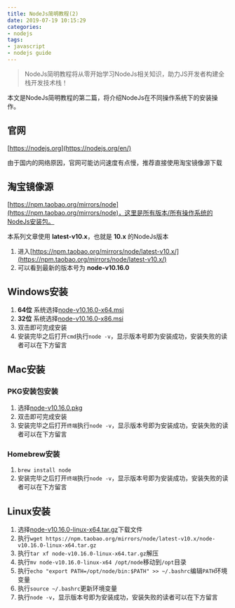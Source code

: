 ```yaml
---
title: NodeJs简明教程(2)
date: 2019-07-19 10:15:29
categories:
- nodejs
tags:
- javascript
- nodejs guide
---
```


> NodeJs简明教程将从零开始学习NodeJs相关知识，助力JS开发者构建全栈开发技术栈！

本文是NodeJs简明教程的第二篇，将介绍NodeJs在不同操作系统下的安装操作。

## 官网

[https://nodejs.org](https://nodejs.org/en/)

由于国内的网络原因，官网可能访问速度有点慢，推荐直接使用淘宝镜像源下载

## 淘宝镜像源

[https://npm.taobao.org/mirrors/node](https://npm.taobao.org/mirrors/node)，这里是所有版本/所有操作系统的NodeJs安装包。

本系列文章使用 **latest-v10.x**，也就是 **10.x** 的NodeJs版本

1. 进入[https://npm.taobao.org/mirrors/node/latest-v10.x/](https://npm.taobao.org/mirrors/node/latest-v10.x/)
2. 可以看到最新的版本号为 **node-v10.16.0**

## Windows安装

1. **64位** 系统选择[node-v10.16.0-x64.msi](https://npm.taobao.org/mirrors/node/latest-v10.x/node-v10.16.0-x64.msi)
2. **32位** 系统选择[node-v10.16.0-x86.msi](https://npm.taobao.org/mirrors/node/latest-v10.x/node-v10.16.0-x86.msi)
3. 双击即可完成安装
4. 安装完毕之后打开`cmd`执行`node -v`，显示版本号即为安装成功，安装失败的读者可以在下方留言

## Mac安装

### PKG安装包安装

1. 选择[node-v10.16.0.pkg](https://npm.taobao.org/mirrors/node/latest-v10.x/node-v10.16.0.pkg)
2. 双击即可完成安装
3. 安装完毕之后打开`终端`执行`node -v`，显示版本号即为安装成功，安装失败的读者可以在下方留言

### Homebrew安装

1. `brew install node`
2. 安装完毕之后打开`终端`执行`node -v`，显示版本号即为安装成功，安装失败的读者可以在下方留言

## Linux安装

1. 选择[node-v10.16.0-linux-x64.tar.gz](https://npm.taobao.org/mirrors/node/latest-v10.x/node-v10.16.0-linux-x64.tar.gz)下载文件
2. 执行`wget https://npm.taobao.org/mirrors/node/latest-v10.x/node-v10.16.0-linux-x64.tar.gz`
3. 执行`tar xf node-v10.16.0-linux-x64.tar.gz`解压
4. 执行`mv node-v10.16.0-linux-x64 /opt/node`移动到`/opt`目录
5. 执行`echo "export PATH=/opt/node/bin:$PATH" >> ~/.bashrc`编辑`PATH`环境变量
6. 执行`source ~/.bashrc`更新环境变量
7. 执行`node -v`，显示版本号即为安装成功，安装失败的读者可以在下方留言
